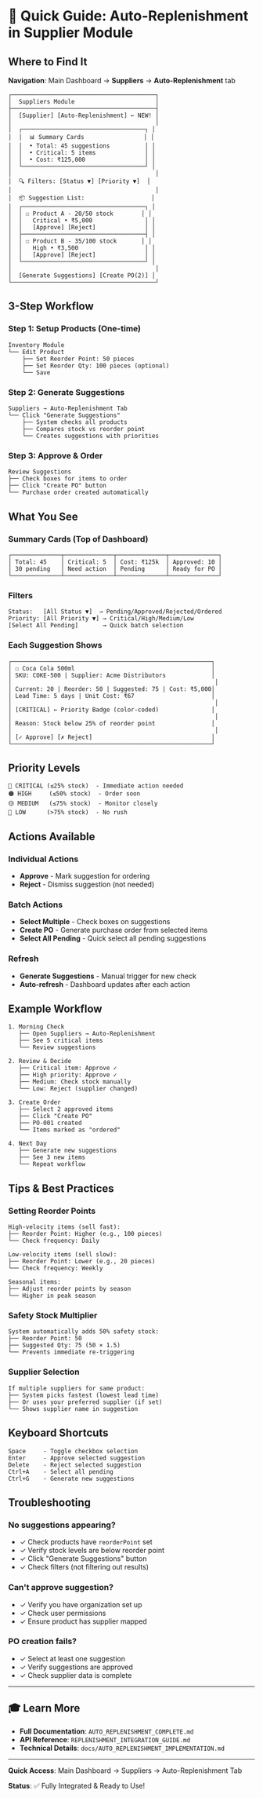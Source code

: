 # 🎯 Quick Guide: Auto-Replenishment in Supplier Module

## Where to Find It

**Navigation**: Main Dashboard → **Suppliers** → **Auto-Replenishment** tab

```
┌─────────────────────────────────────────┐
│  Suppliers Module                       │
├─────────────────────────────────────────┤
│  [Supplier] [Auto-Replenishment] ← NEW! │
│                                         │
│  ┌───────────────────────────────────┐ │
│  │  📊 Summary Cards                 │ │
│  │  • Total: 45 suggestions          │ │
│  │  • Critical: 5 items              │ │
│  │  • Cost: ₹125,000                 │ │
│  └───────────────────────────────────┘ │
│                                         │
│  🔍 Filters: [Status ▼] [Priority ▼]  │
│                                         │
│  📦 Suggestion List:                   │
│  ┌───────────────────────────────────┐ │
│  │ ☐ Product A - 20/50 stock        │ │
│  │   Critical • ₹5,000               │ │
│  │   [Approve] [Reject]              │ │
│  ├───────────────────────────────────┤ │
│  │ ☐ Product B - 35/100 stock       │ │
│  │   High • ₹3,500                   │ │
│  │   [Approve] [Reject]              │ │
│  └───────────────────────────────────┘ │
│                                         │
│  [Generate Suggestions] [Create PO(2)] │
└─────────────────────────────────────────┘
```

## 3-Step Workflow

### Step 1: Setup Products (One-time)
```
Inventory Module
└── Edit Product
    ├── Set Reorder Point: 50 pieces
    ├── Set Reorder Qty: 100 pieces (optional)
    └── Save
```

### Step 2: Generate Suggestions
```
Suppliers → Auto-Replenishment Tab
└── Click "Generate Suggestions"
    ├── System checks all products
    ├── Compares stock vs reorder point
    └── Creates suggestions with priorities
```

### Step 3: Approve & Order
```
Review Suggestions
├── Check boxes for items to order
├── Click "Create PO" button
└── Purchase order created automatically
```

## What You See

### Summary Cards (Top of Dashboard)
```
┌──────────────┬──────────────┬──────────────┬──────────────┐
│ Total: 45    │ Critical: 5  │ Cost: ₹125k  │ Approved: 10 │
│ 30 pending   │ Need action  │ Pending      │ Ready for PO │
└──────────────┴──────────────┴──────────────┴──────────────┘
```

### Filters
```
Status:   [All Status ▼]  → Pending/Approved/Rejected/Ordered
Priority: [All Priority ▼] → Critical/High/Medium/Low
[Select All Pending]       → Quick batch selection
```

### Each Suggestion Shows
```
┌─────────────────────────────────────────────────────────┐
│ ☐ Coca Cola 500ml                                       │
│ SKU: COKE-500 | Supplier: Acme Distributors             │
│                                                          │
│ Current: 20 | Reorder: 50 | Suggested: 75 | Cost: ₹5,000│
│ Lead Time: 5 days | Unit Cost: ₹67                      │
│                                                          │
│ [CRITICAL] ← Priority Badge (color-coded)               │
│                                                          │
│ Reason: Stock below 25% of reorder point                │
│                                                          │
│ [✓ Approve] [✗ Reject]                                  │
└─────────────────────────────────────────────────────────┘
```

## Priority Levels

```
🔴 CRITICAL (≤25% stock)  - Immediate action needed
🟠 HIGH     (≤50% stock)  - Order soon
🟡 MEDIUM   (≤75% stock)  - Monitor closely
🔵 LOW      (>75% stock)  - No rush
```

## Actions Available

### Individual Actions
- **Approve** - Mark suggestion for ordering
- **Reject** - Dismiss suggestion (not needed)

### Batch Actions
- **Select Multiple** - Check boxes on suggestions
- **Create PO** - Generate purchase order from selected items
- **Select All Pending** - Quick select all pending suggestions

### Refresh
- **Generate Suggestions** - Manual trigger for new check
- **Auto-refresh** - Dashboard updates after each action

## Example Workflow

```
1. Morning Check
   ├── Open Suppliers → Auto-Replenishment
   ├── See 5 critical items
   └── Review suggestions

2. Review & Decide
   ├── Critical item: Approve ✓
   ├── High priority: Approve ✓
   ├── Medium: Check stock manually
   └── Low: Reject (supplier changed)

3. Create Order
   ├── Select 2 approved items
   ├── Click "Create PO"
   ├── PO-001 created
   └── Items marked as "ordered"

4. Next Day
   ├── Generate new suggestions
   ├── See 3 new items
   └── Repeat workflow
```

## Tips & Best Practices

### Setting Reorder Points
```
High-velocity items (sell fast):
├── Reorder Point: Higher (e.g., 100 pieces)
└── Check frequency: Daily

Low-velocity items (sell slow):
├── Reorder Point: Lower (e.g., 20 pieces)
└── Check frequency: Weekly

Seasonal items:
├── Adjust reorder points by season
└── Higher in peak season
```

### Safety Stock Multiplier
```
System automatically adds 50% safety stock:
├── Reorder Point: 50
├── Suggested Qty: 75 (50 × 1.5)
└── Prevents immediate re-triggering
```

### Supplier Selection
```
If multiple suppliers for same product:
├── System picks fastest (lowest lead time)
├── Or uses your preferred supplier (if set)
└── Shows supplier name in suggestion
```

## Keyboard Shortcuts

```
Space     - Toggle checkbox selection
Enter     - Approve selected suggestion
Delete    - Reject selected suggestion
Ctrl+A    - Select all pending
Ctrl+G    - Generate new suggestions
```

## Troubleshooting

### No suggestions appearing?
- ✓ Check products have `reorderPoint` set
- ✓ Verify stock levels are below reorder point
- ✓ Click "Generate Suggestions" button
- ✓ Check filters (not filtering out results)

### Can't approve suggestion?
- ✓ Verify you have organization set up
- ✓ Check user permissions
- ✓ Ensure product has supplier mapped

### PO creation fails?
- ✓ Select at least one suggestion
- ✓ Verify suggestions are approved
- ✓ Check supplier data is complete

---

## 🎓 Learn More

- **Full Documentation**: `AUTO_REPLENISHMENT_COMPLETE.md`
- **API Reference**: `REPLENISHMENT_INTEGRATION_GUIDE.md`
- **Technical Details**: `docs/AUTO_REPLENISHMENT_IMPLEMENTATION.md`

---

**Quick Access**: Main Dashboard → Suppliers → Auto-Replenishment Tab

**Status**: ✅ Fully Integrated & Ready to Use!
